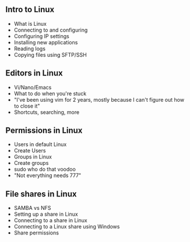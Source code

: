 ## Intro to Linux
 * What is Linux
 * Connecting to and configuring
  * Configuring IP settings
 * Installing new applications
 * Reading logs
 * Copying files using SFTP/SSH

## Editors in Linux
 * Vi/Nano/Emacs
 * What to do when you're stuck
  * "I've been using vim for 2 years, mostly because I can't figure out how to close it"
 * Shortcuts, searching, more

## Permissions in Linux
 * Users in default Linux
  * Create Users
 * Groups in Linux
  * Create groups
 * sudo who do that voodoo
 * "Not everything needs 777"

## File shares in Linux
 * SAMBA vs NFS
 * Setting up a share in Linux
 * Connecting to a share in Linux
 * Connecting to a Linux share using Windows
 * Share permissions
